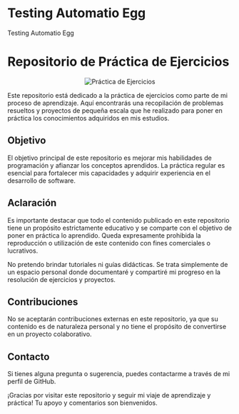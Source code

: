 # Testing Automatio Egg
 Testing Automatio Egg

# Repositorio de Práctica de Ejercicios

<center>

![Práctica de Ejercicios](https://pbs.twimg.com/profile_images/1523070799149641728/g_BuVbSR_400x400.jpg)

</center>

Este repositorio está dedicado a la práctica de ejercicios como parte de mi proceso de aprendizaje. Aquí encontrarás una recopilación de problemas resueltos y proyectos de pequeña escala que he realizado para poner en práctica los conocimientos adquiridos en mis estudios.

## Objetivo

El objetivo principal de este repositorio es mejorar mis habilidades de programación y afianzar los conceptos aprendidos. La práctica regular es esencial para fortalecer mis capacidades y adquirir experiencia en el desarrollo de software.

## Aclaración

Es importante destacar que todo el contenido publicado en este repositorio tiene un propósito estrictamente educativo y se comparte con el objetivo de poner en práctica lo aprendido. Queda expresamente prohibida la reproducción o utilización de este contenido con fines comerciales o lucrativos.

No pretendo brindar tutoriales ni guías didácticas. Se trata simplemente de un espacio personal donde documentaré y compartiré mi progreso en la resolución de ejercicios y proyectos.

## Contribuciones

No se aceptarán contribuciones externas en este repositorio, ya que su contenido es de naturaleza personal y no tiene el propósito de convertirse en un proyecto colaborativo.

## Contacto

Si tienes alguna pregunta o sugerencia, puedes contactarme a través de mi perfil de GitHub.

¡Gracias por visitar este repositorio y seguir mi viaje de aprendizaje y práctica! Tu apoyo y comentarios son bienvenidos.

